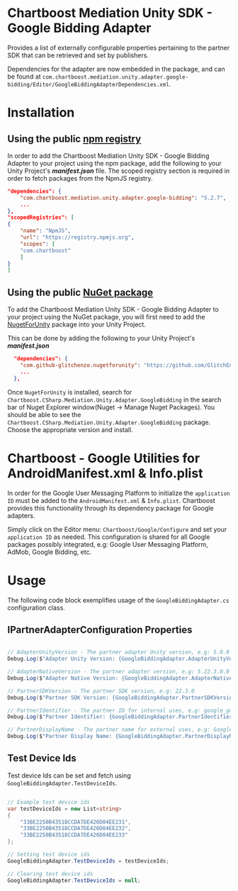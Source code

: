 # Chartboost Mediation Unity SDK - Google Bidding Adapter

Provides a list of externally configurable properties pertaining to the partner SDK that can be retrieved and set by publishers. 

Dependencies for the adapter are now embedded in the package, and can be found at `com.chartboost.mediation.unity.adapter.google-bidding/Editor/GoogleBiddingAdapterDependencies.xml`.

# Installation

## Using the public [npm registry](https://www.npmjs.com/search?q=com.chartboost.mediation.unity.adapter.google-bidding)

In order to add the Chartboost Mediation Unity SDK - Google Bidding Adapter to your project using the npm package, add the following to your Unity Project's ***manifest.json*** file. The scoped registry section is required in order to fetch packages from the NpmJS registry.

```json
"dependencies": {
    "com.chartboost.mediation.unity.adapter.google-bidding": "5.2.7",
    ...
},
"scopedRegistries": [
{
    "name": "NpmJS",
    "url": "https://registry.npmjs.org",
    "scopes": [
    "com.chartboost"
    ]
}
]
```
## Using the public [NuGet package](https://www.nuget.org/packages/Chartboost.CSharp.Mediation.Unity.Adapter.GoogleBidding)

To add the Chartboost Mediation Unity SDK - Google Bidding Adapter to your project using the NuGet package, you will first need to add the [NugetForUnity](https://github.com/GlitchEnzo/NuGetForUnity) package into your Unity Project.

This can be done by adding the following to your Unity Project's ***manifest.json***

```json
  "dependencies": {
    "com.github-glitchenzo.nugetforunity": "https://github.com/GlitchEnzo/NuGetForUnity.git?path=/src/NuGetForUnity",
    ...
  },
```

Once <code>NugetForUnity</code> is installed, search for `Chartboost.CSharp.Mediation.Unity.Adapter.GoogleBidding` in the search bar of Nuget Explorer window(Nuget -> Manage Nuget Packages).
You should be able to see the `Chartboost.CSharp.Mediation.Unity.Adapter.GoogleBidding` package. Choose the appropriate version and install.

# Chartboost - Google Utilities for AndroidManifest.xml & Info.plist
In order for the Google User Messaging Platform to initialize the `application ID` must be added to the `AndroidManifest.xml` & `Info.plist`. Chartboost provides this functionality through its dependency package for Google adapters. 

Simply click on the Editor menu: `Chartboost/Google/Configure` and set your `application ID` as needed. This configuration is shared for all Google packages possibly integrated, e.g: Google User Messaging Platform, AdMob, Google Bidding, etc.

# Usage

The following code block exemplifies usage of the `GoogleBiddingAdapter.cs` configuration class.

## IPartnerAdapterConfiguration Properties

```csharp

// AdapterUnityVersion - The partner adapter Unity version, e.g: 5.0.0
Debug.Log($"Adapter Unity Version: {GoogleBiddingAdapter.AdapterUnityVersion}");

// AdapterNativeVersion - The partner adapter version, e.g: 5.22.3.0.0
Debug.Log($"Adapter Native Version: {GoogleBiddingAdapter.AdapterNativeVersion}");

// PartnerSDKVersion - The partner SDK version, e.g: 22.3.0
Debug.Log($"Partner SDK Version: {GoogleBiddingAdapter.PartnerSDKVersion}");

// PartnerIdentifier - The partner ID for internal uses, e.g: google_googlebidding
Debug.Log($"Partner Identifier: {GoogleBiddingAdapter.PartnerIdentifier}");

// PartnerDisplayName - The partner name for external uses, e.g: Google Bidding
Debug.Log($"Partner Display Name: {GoogleBiddingAdapter.PartnerDisplayName}");
```

## Test Device Ids

Test device Ids can be set and fetch using `GoogleBiddingAdapter.TestDeviceIds`.

```csharp

// Example test device ids
var testDeviceIds = new List<string>
{
    "33BE2250B43518CCDA7DE426D04EE231",
    "33BE2250B43518CCDA7DE426D04EE232",
    "33BE2250B43518CCDA7DE426D04EE233"
};

// Setting test device ids
GoogleBiddingAdapter.TestDeviceIds = testDeviceIds;

// Clearing test device ids
GoogleBiddingAdapter.TestDeviceIds = null;
```